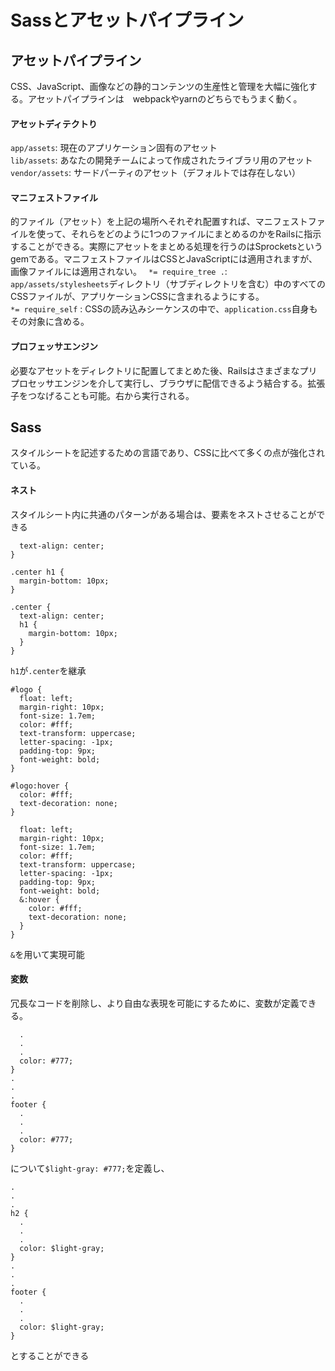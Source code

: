 # Sassとアセットパイプライン
## アセットパイプライン
CSS、JavaScript、画像などの静的コンテンツの生産性と管理を大幅に強化する。アセットパイプラインは　webpackやyarnのどちらでもうまく動く。
#### アセットディテクトり
```app/assets```: 現在のアプリケーション固有のアセット<br>
```lib/assets```: あなたの開発チームによって作成されたライブラリ用のアセット<br>
```vendor/assets```: サードパーティのアセット（デフォルトでは存在しない）<br>
#### マニフェストファイル
的ファイル（アセット）を上記の場所へそれぞれ配置すれば、マニフェストファイルを使って、それらをどのように1つのファイルにまとめるのかをRailsに指示することができる。実際にアセットをまとめる処理を行うのはSprocketsというgemである。マニフェストファイルはCSSとJavaScriptには適用されますが、画像ファイルには適用されない。
``` *= require_tree .```: ```app/assets/stylesheets```ディレクトリ（サブディレクトリを含む）中のすべてのCSSファイルが、アプリケーションCSSに含まれるようにする。<br>
```*= require_self``` : CSSの読み込みシーケンスの中で、```application.css```自身もその対象に含める。
#### プロフェッサエンジン
必要なアセットをディレクトリに配置してまとめた後、Railsはさまざまなプリプロセッサエンジンを介して実行し、ブラウザに配信できるよう結合する。拡張子をつなげることも可能。右から実行される。

## Sass
スタイルシートを記述するための言語であり、CSSに比べて多くの点が強化されている。
#### ネスト
スタイルシート内に共通のパターンがある場合は、要素をネストさせることができる
```.center {
  text-align: center;
}

.center h1 {
  margin-bottom: 10px;
}
```
```
.center {
  text-align: center;
  h1 {
    margin-bottom: 10px;
  }
}
```
```h1```が```.center```を継承

```
#logo {
  float: left;
  margin-right: 10px;
  font-size: 1.7em;
  color: #fff;
  text-transform: uppercase;
  letter-spacing: -1px;
  padding-top: 9px;
  font-weight: bold;
}

#logo:hover {
  color: #fff;
  text-decoration: none;
}
```
```#logo {
  float: left;
  margin-right: 10px;
  font-size: 1.7em;
  color: #fff;
  text-transform: uppercase;
  letter-spacing: -1px;
  padding-top: 9px;
  font-weight: bold;
  &:hover {
    color: #fff;
    text-decoration: none;
  }
}
```
```&```を用いて実現可能
#### 変数
冗長なコードを削除し、より自由な表現を可能にするために、変数が定義できる。
```h2 {
  .
  .
  .
  color: #777;
}
.
.
.
footer {
  .
  .
  .
  color: #777;
}
```
について```$light-gray: #777;```を定義し、
```$light-gray: #777;
.
.
.
h2 {
  .
  .
  .
  color: $light-gray;
}
.
.
.
footer {
  .
  .
  .
  color: $light-gray;
}
```
とすることができる
